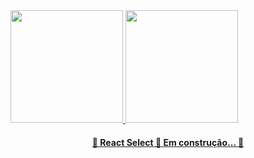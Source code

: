

<div>
 <a href="https://github.com/GuilhermeMLeal">
 <img height="180em" src="https://github-readme-stats.vercel.app/api/top-langs/?username=GuilhermeMLeal&layout=compact&langs_count=7&theme=dracula"/>
 <img height="180em" src="https://github-readme-stats.vercel.app/api?username=GuilhermeMLeal&show_icons=true&theme=dracula&include_all_commits=true&count_private=true"/>
 </div>
<h4 align="center"> 
	🚧  React Select 🚀 Em construção...  🚧
</h4>



<a href="https://github.com/GuilhermeMLeal"><i class="devicon-github-original colored"></i></a>
          
